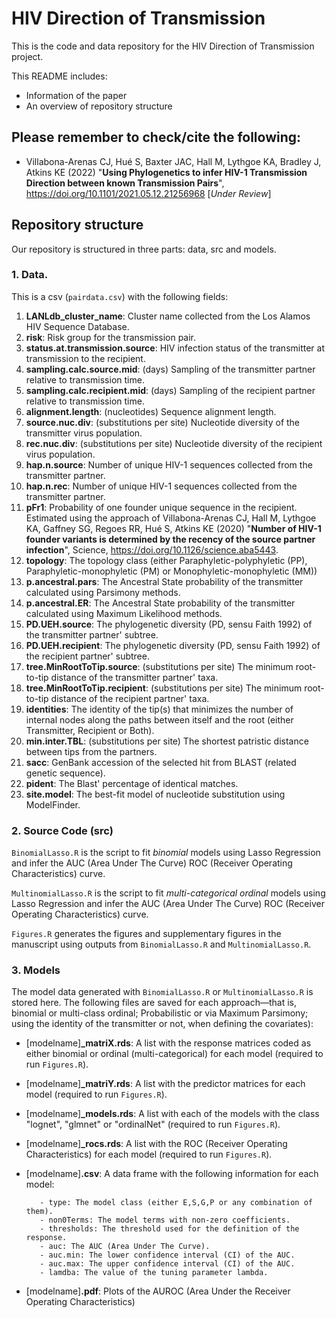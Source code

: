 # HIV Direction of Transmission

This is the code and data repository for the HIV Direction of Transmission project.

This README includes:

- Information of the paper
- An overview of repository structure


## Please remember to check/cite the following:
- Villabona-Arenas CJ, Hué S, Baxter JAC, Hall M, Lythgoe KA, Bradley J, Atkins KE (2022) "**Using Phylogenetics to infer HIV-1 Transmission Direction between known Transmission Pairs**", https://doi.org/10.1101/2021.05.12.21256968 [*Under Review*]

## Repository structure
Our repository is structured in three parts: data, src and models.

### 1. Data.
This is a csv (`pairdata.csv`) with the following fields:

1. **LANLdb_cluster_name**: Cluster name collected from the Los Alamos HIV Sequence Database.
2. **risk**: Risk group for the transmission pair.
3. **status.at.transmission.source**: HIV infection status of the transmitter at transmission to the recipient.
4. **sampling.calc.source.mid**: (days) Sampling of the transmitter partner relative to transmission time.
5. **sampling.calc.recipient.mid**: (days) Sampling of the recipient partner relative to transmission time.
6. **alignment.length**: (nucleotides) Sequence alignment length.
7. **source.nuc.div**: (substitutions per site) Nucleotide diversity of the transmitter virus population.
8. **rec.nuc.div**: (substitutions per site) Nucleotide diversity of the recipient virus population.
9. **hap.n.source**: Number of unique HIV-1 sequences collected from the transmitter partner.
10. **hap.n.rec**: Number of unique HIV-1 sequences collected from the transmitter partner.
11. **pFr1**: Probability of one founder unique sequence in the recipient. Estimated using the approach of Villabona-Arenas CJ, Hall M, Lythgoe KA, Gaffney SG, Regoes RR, Hué S, Atkins KE (2020) "**Number of HIV-1 founder variants is determined by the recency of the source partner infection**", Science, https://doi.org/10.1126/science.aba5443.
12. **topology**: The topology class (either Paraphyletic-polyphyletic (PP), Paraphyletic-monophyletic (PM) or Monophyletic-monophyletic (MM))
13. **p.ancestral.pars**: The Ancestral State probability of the transmitter calculated using Parsimony methods.
14. **p.ancestral.ER**: The Ancestral State probability of the transmitter calculated using Maximum Likelihood methods.
15. **PD.UEH.source**: The phylogenetic diversity (PD, sensu Faith 1992) of the transmitter partner' subtree.
16. **PD.UEH.recipient**: The phylogenetic diversity (PD, sensu Faith 1992) of the recipient partner' subtree.
17. **tree.MinRootToTip.source**:  (substitutions per site) The minimum root-to-tip distance of the transmitter partner' taxa.
18. **tree.MinRootToTip.recipient**:  (substitutions per site) The minimum root-to-tip distance of the recipient partner' taxa.
19. **identities**: The identity of the tip(s) that minimizes the number of internal nodes along the paths between itself and the root (either Transmitter, Recipient or Both).
20. **min.inter.TBL**: (substitutions per site) The shortest patristic distance between tips from the partners.
21. **sacc**: GenBank accession of the selected hit from BLAST (related genetic sequence).
22. **pident**: The Blast' percentage of identical matches.
23. **site.model**: The best-fit model of nucleotide substitution using ModelFinder.
 
### 2. Source Code (src)
`BinomialLasso.R` is the script to fit *binomial* models using Lasso Regression and infer the AUC (Area Under The Curve) ROC (Receiver Operating Characteristics) curve. 

`MultinomialLasso.R` is the script to fit *multi-categorical ordinal*  models using Lasso Regression and infer the AUC (Area Under The Curve) ROC (Receiver Operating Characteristics) curve. 

`Figures.R` generates the figures and supplementary figures in the manuscript using outputs from `BinomialLasso.R` and `MultinomialLasso.R`.
 
### 3. Models
The model data generated with `BinomialLasso.R` or `MultinomialLasso.R` is stored here. The following files are saved for each approach—that is, binomial or multi-class ordinal; Probabilistic or via Maximum Parsimony; using the identity of the transmitter or not, when defining the covariates):

- [modelname]**\_matriX.rds**: A list with the response matrices coded as either binomial or ordinal (multi-categorical) for each model (required to run `Figures.R`).
- [modelname]**\_matriY.rds**: A list with the predictor matrices for each model (required to run `Figures.R`).
- [modelname]**\_models.rds**: A list with each of the models with the class "lognet", "glmnet" or "ordinalNet" (required to run `Figures.R`).
- [modelname]**\_rocs.rds**: A list with the ROC (Receiver Operating Characteristics) for each model (required to run `Figures.R`).
- [modelname]**\.csv**: A data frame with the following information for each model:
         
         - type: The model class (either E,S,G,P or any combination of them).
         - non0Terms: The model terms with non-zero coefficients.
         - thresholds: The threshold used for the definition of the response.
         - auc: The AUC (Area Under The Curve).
         - auc.min: The lower confidence interval (CI) of the AUC.
         - auc.max: The upper confidence interval (CI) of the AUC.
         - lamdba: The value of the tuning parameter lambda.
- [modelname]**\.pdf**: Plots of the AUROC (Area Under the Receiver Operating Characteristics)
